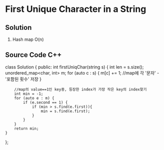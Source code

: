 # First Unique Character in a String

## Solution
1. Hash map O(n)

## Source Code C++
class Solution {
public:
    int firstUniqChar(string s) {
        int len = s.size();
        unordered_map<char, int> m;
        for (auto c : s) {
            m[c] += 1; //map에 각 '문자' - '포함된 횟수' 저장
        }

        //map의 value==1인 key중, 등장한 index가 가장 작은 key의 index찾기
        int min = -1;
        for (auto e : m) {
            if (e.second == 1) {
                if (min > s.find(e.first)){
                    min = s.find(e.first);
                }
            }
        }
        return min;
    }
};